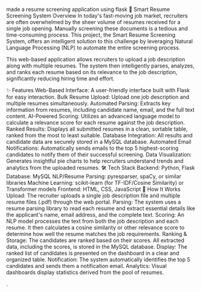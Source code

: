 made a resume screening application using flask 🤖 Smart Resume Screening System Overview In today's fast-moving job market, recruiters are often overwhelmed by the sheer volume of resumes received for a single job opening. Manually screening these documents is a tedious and time-consuming process. This project, the Smart Resume Screening System, offers an intelligent solution to this challenge by leveraging Natural Language Processing (NLP) to automate the entire screening process.

This web-based application allows recruiters to upload a job description along with multiple resumes. The system then intelligently parses, analyzes, and ranks each resume based on its relevance to the job description, significantly reducing hiring time and effort.

✨ Features Web-Based Interface: A user-friendly interface built with Flask for easy interaction. Bulk Resume Upload: Upload one job description and multiple resumes simultaneously. Automated Parsing: Extracts key information from resumes, including candidate name, email, and the full text content. AI-Powered Scoring: Utilizes an advanced language model to calculate a relevance score for each resume against the job description. Ranked Results: Displays all submitted resumes in a clean, sortable table, ranked from the most to least suitable. Database Integration: All results and candidate data are securely stored in a MySQL database. Automated Email Notifications: Automatically sends emails to the top 5 highest-scoring candidates to notify them of their successful screening. Data Visualization: Generates insightful pie charts to help recruiters understand trends and analytics from the uploaded resumes. 🛠️ Tech Stack Backend: Python, Flask Database: MySQL NLP/Resume Parsing: pyresparser, spaCy, or similar libraries Machine Learning: scikit-learn (for TF-IDF/Cosine Similarity) or Transformer models Frontend: HTML, CSS, JavaScript 🚀 How It Works Upload: The recruiter uploads a single job description file and multiple resume files (.pdf) through the web portal. Parsing: The system uses a resume parsing library to read each resume and extract essential details like the applicant's name, email address, and the complete text. Scoring: An NLP model processes the text from both the job description and each resume. It then calculates a cosine similarity or other relevance score to determine how well the resume matches the job requirements. Ranking & Storage: The candidates are ranked based on their scores. All extracted data, including the scores, is stored in the MySQL database. Display: The ranked list of candidates is presented on the dashboard in a clear and organized table. Notification: The system automatically identifies the top 5 candidates and sends them a notification email. Analytics: Visual dashboards display statistics derived from the pool of resumes.

.